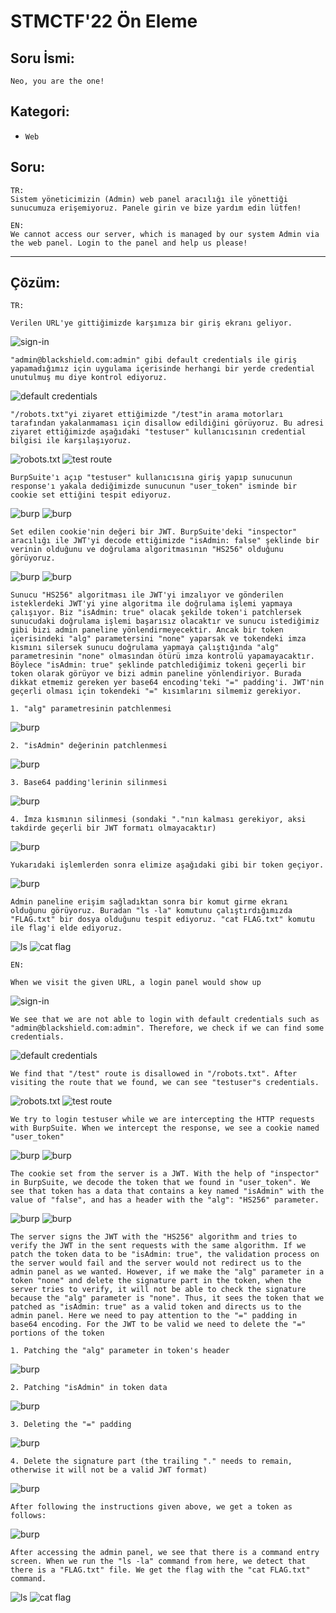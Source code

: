 # STMCTF'22 Ön Eleme

## Soru İsmi:
`Neo, you are the one!`


## Kategori:
- `Web`


## Soru:

```
TR:
Sistem yöneticimizin (Admin) web panel aracılığı ile yönettiği sunucumuza erişemiyoruz. Panele girin ve bize yardım edin lütfen!

EN:
We cannot access our server, which is managed by our system Admin via the web panel. Login to the panel and help us please!
```

---

## Çözüm:
```
TR:

Verilen URL'ye gittiğimizde karşımıza bir giriş ekranı geliyor.
```
![sign-in](./screenshots/sign-in.png)
```
"admin@blackshield.com:admin" gibi default credentials ile giriş yapamadığımız için uygulama içerisinde herhangi bir yerde credential unutulmuş mu diye kontrol ediyoruz.
```
![default credentials](./screenshots/default_credentials.png)
```
"/robots.txt"yi ziyaret ettiğimizde "/test"in arama motorları tarafından yakalanmaması için disallow edildiğini görüyoruz. Bu adresi ziyaret ettiğimizde aşağıdaki "testuser" kullanıcısının credential bilgisi ile karşılaşıyoruz.
```
![robots.txt](./screenshots/robots_txt.png)
![test route](./screenshots/test.png)
```
BurpSuite'ı açıp "testuser" kullanıcısına giriş yapıp sunucunun response'ı yakala dediğimizde sunucunun "user_token" isminde bir cookie set ettiğini tespit ediyoruz.
```
![burp](./screenshots/burp_suite_capture1.png)
![burp](./screenshots/burp_suite_capture2.png)
```
Set edilen cookie'nin değeri bir JWT. BurpSuite'deki "inspector" aracılığı ile JWT'yi decode ettiğimizde "isAdmin: false" şeklinde bir verinin olduğunu ve doğrulama algoritmasının "HS256" olduğunu görüyoruz.
```
![burp](./screenshots/burp_suite_capture3.png)
![burp](./screenshots/burp_suite_capture4.png)
```
Sunucu "HS256" algoritması ile JWT'yi imzalıyor ve gönderilen isteklerdeki JWT'yi yine algoritma ile doğrulama işlemi yapmaya çalışıyor. Biz "isAdmin: true" olacak şekilde token'i patchlersek sunucudaki doğrulama işlemi başarısız olacaktır ve sunucu istediğimiz gibi bizi admin paneline yönlendirmeyecektir. Ancak bir token içerisindeki "alg" parametersini "none" yaparsak ve tokendeki imza kısmını silersek sunucu doğrulama yapmaya çalıştığında "alg" parametresinin "none" olmasından ötürü imza kontrolü yapamayacaktır. Böylece "isAdmin: true" şeklinde patchlediğimiz tokeni geçerli bir token olarak görüyor ve bizi admin paneline yönlendiriyor. Burada dikkat etmemiz gereken yer base64 encoding'teki "=" padding'i. JWT'nin geçerli olması için tokendeki "=" kısımlarını silmemiz gerekiyor.
```
```
1. "alg" parametresinin patchlenmesi 
```
   ![burp](./screenshots/burp_suite_capture5.png)
```
2. "isAdmin" değerinin patchlenmesi
```
   ![burp](./screenshots/burp_suite_capture6.png)
```
3. Base64 padding'lerinin silinmesi
```
   ![burp](./screenshots/burp_suite_capture7.png)
```
4. İmza kısmının silinmesi (sondaki "."nın kalması gerekiyor, aksi takdirde geçerli bir JWT formatı olmayacaktır)
```
   ![burp](./screenshots/burp_suite_capture8.png)
```
Yukarıdaki işlemlerden sonra elimize aşağıdaki gibi bir token geçiyor.
```
![burp](./screenshots/burp_suite_capture9.png)
```
Admin paneline erişim sağladıktan sonra bir komut girme ekranı olduğunu görüyoruz. Buradan "ls -la" komutunu çalıştırdığımızda "FLAG.txt" bir dosya olduğunu tespit ediyoruz. "cat FLAG.txt" komutu ile flag'i elde ediyoruz.
```
![ls](./screenshots/ls.png)
![cat flag](./screenshots/cat_flag.png)
```
EN:

When we visit the given URL, a login panel would show up
```
![sign-in](./screenshots/sign-in.png)
```
We see that we are not able to login with default credentials such as "admin@blackshield.com:admin". Therefore, we check if we can find some credentials.
```
![default credentials](./screenshots/default_credentials.png)
```
We find that "/test" route is disallowed in "/robots.txt". After visiting the route that we found, we can see "testuser"s credentials.
```
![robots.txt](./screenshots/robots_txt.png)
![test route](./screenshots/test.png)
```
We try to login testuser while we are intercepting the HTTP requests with BurpSuite. When we intercept the response, we see a cookie named "user_token"
```
![burp](./screenshots/burp_suite_capture1.png)
![burp](./screenshots/burp_suite_capture2.png)
```
The cookie set from the server is a JWT. With the help of "inspector" in BurpSuite, we decode the token that we found in "user_token". We see that token has a data that contains a key named "isAdmin" with the value of "false", and has a header with the "alg": "HS256" parameter.
```
![burp](./screenshots/burp_suite_capture3.png)
![burp](./screenshots/burp_suite_capture4.png)
```
The server signs the JWT with the "HS256" algorithm and tries to verify the JWT in the sent requests with the same algorithm. If we patch the token data to be "isAdmin: true", the validation process on the server would fail and the server would not redirect us to the admin panel as we wanted. However, if we make the "alg" parameter in a token "none" and delete the signature part in the token, when the server tries to verify, it will not be able to check the signature because the "alg" parameter is "none". Thus, it sees the token that we patched as "isAdmin: true" as a valid token and directs us to the admin panel. Here we need to pay attention to the "=" padding in base64 encoding. For the JWT to be valid we need to delete the "=" portions of the token
```
```
1. Patching the "alg" parameter in token's header
```
   ![burp](./screenshots/burp_suite_capture5.png)
```
2. Patching "isAdmin" in token data
```
   ![burp](./screenshots/burp_suite_capture6.png)
```
3. Deleting the "=" padding
```
   ![burp](./screenshots/burp_suite_capture7.png)
```
4. Delete the signature part (the trailing "." needs to remain, otherwise it will not be a valid JWT format)
```
   ![burp](./screenshots/burp_suite_capture8.png)
```
After following the instructions given above, we get a token as follows:
```
![burp](./screenshots/burp_suite_capture9.png)
```
After accessing the admin panel, we see that there is a command entry screen. When we run the "ls -la" command from here, we detect that there is a "FLAG.txt" file. We get the flag with the "cat FLAG.txt" command.
```
![ls](./screenshots/ls.png)
![cat flag](./screenshots/cat_flag.png)
